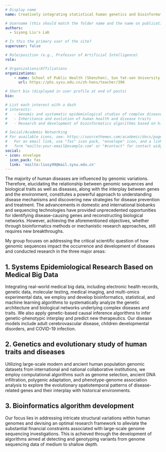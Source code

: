 ```yaml
---
# Display name
name: Creatively integrating statistical human genetics and bioinformatics to elucidate  disease mechanisms and facilitate new therapeutics 

# Username (this should match the folder name and the name on publications)
authors:
  - Siyang Liu's Lab

# Is this the primary user of the site?
superuser: false

# Role/position (e.g., Professor of Artificial Intelligence)
role: 

# Organizations/Affiliations
organizations:
    - name: School of Public Health (Shenzhen), Sun Yat-sen University 
      url: https://phs.sysu.edu.cn/zh-hans/teacher/390

# Short bio (displayed in user profile at end of posts)
bio:

# List each interest with a dash
# interests:
#   - Genomic and systematic epidemiological studies of complex diseases
#   - Inheritance and evolution of human health and disease traits
#   - Research and development of bioinformatics algorithms based on high-throughput sequencing data

# Social/Academic Networking
# For available icons, see: https://sourcethemes.com/academic/docs/page-builder/#icons
#   For an email link, use "fas" icon pack, "envelope" icon, and a link in the
#   form "mailto:your-email@example.com" or "#contact" for contact widget.
social:
- icon: envelope
  icon_pack: fas
  link: 'mailto:liusy99@mail.sysu.edu.cn'
---
```


The majority of human diseases are influenced by genomic variations. Therefore, elucidating the relationship between genomic sequences and biological traits as well as diseases, along with the interplay between genes and the environment, constitutes a powerful approach to understanding disease mechanisms and discovering new strategies for disease prevention and treatment. The advancements in domestic and international biobanks and sequencing technologies have provided unprecedented opportunities for identifying disease-causing genes and reconstructing biological networks. However, achieving the aforementioned objectives, whether through bioinformatics methods or mechanistic research approaches, still requires new breakthroughs. 

My group focuses on addressing the critical scientific question of how genomic sequences impact the occurrence and development of diseases and conducted research in the three major areas:

## 1. Systems Epidemiological Research Based on Medical Big Data 

Integrating real-world medical big data, including electronic health records, genetic data, molecular testing, medical imaging, and multi-omics experimental data, we employ and develop bioinformatics, statistical, and machine learning algorithms to systematically analyze the genetic architecture and biological networks underlying complex diseases and traits. We also apply genetic-based causal inference algorithms to infer genetic-phenotypic interplay and predict new therapeutics. Our disease models include adult cerebrovascular disease, children developmental disorders, and COVID-19 infection.

## 2. Genetics and evolutionary study of human traits and diseases

Utilizing large-scale modern and ancient human population genomic datasets from international and national collaborative institutions, we employ computational algorithms such as genome selection, ancient DNA infiltration, polygenic adaptation, and phenotype-genome association analysis to explore the evolutionary spatiotemporal patterns of disease-related genes and their interplay with historical environments.


## 3. Bioinformatics algorithm development

Our focus lies in addressing intricate structural variations within human genomes and devising an optimal research framework to alleviate the substantial financial constraints associated with large-scale genome sequencing investigations. This is achieved through the development of algorithms aimed at detecting and genotyping variants from genome sequencing data of medium to shallow depth.

